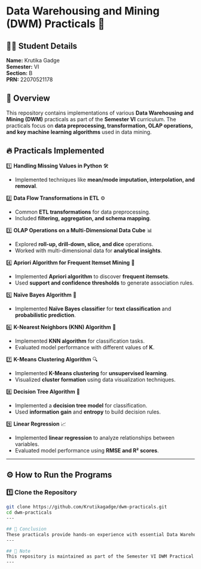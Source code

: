 # Data Warehousing and Mining (DWM) Practicals 💾

## 🧑‍🎓 Student Details  
**Name:** Krutika Gadge  
**Semester:** VI  
**Section:** B  
**PRN:** 22070521178  

## 📌 Overview  
This repository contains implementations of various **Data Warehousing and Mining (DWM)** practicals as part of the **Semester VI** curriculum. The practicals focus on **data preprocessing, transformation, OLAP operations, and key machine learning algorithms** used in data mining.

## 🔥 Practicals Implemented  

1️⃣ **Handling Missing Values in Python** 🛠️  
   - Implemented techniques like **mean/mode imputation, interpolation, and removal**.

2️⃣ **Data Flow Transformations in ETL** ⚙️  
   - Common **ETL transformations** for data preprocessing.  
   - Included **filtering, aggregation, and schema mapping**.

3️⃣ **OLAP Operations on a Multi-Dimensional Data Cube** 📊  
   - Explored **roll-up, drill-down, slice, and dice** operations.  
   - Worked with multi-dimensional data for **analytical insights**.

4️⃣ **Apriori Algorithm for Frequent Itemset Mining** 🛒  
   - Implemented **Apriori algorithm** to discover **frequent itemsets**.  
   - Used **support and confidence thresholds** to generate association rules.

5️⃣ **Naïve Bayes Algorithm** 🤖  
   - Implemented **Naïve Bayes classifier** for **text classification** and **probabilistic prediction**.

6️⃣ **K-Nearest Neighbors (KNN) Algorithm** 📌  
   - Implemented **KNN algorithm** for classification tasks.  
   - Evaluated model performance with different values of **K**.

7️⃣ **K-Means Clustering Algorithm** 🔍  
   - Implemented **K-Means clustering** for **unsupervised learning**.  
   - Visualized **cluster formation** using data visualization techniques.

8️⃣ **Decision Tree Algorithm** 🌲  
   - Implemented a **decision tree model** for classification.  
   - Used **information gain** and **entropy** to build decision rules.

9️⃣ **Linear Regression** 📈  
   - Implemented **linear regression** to analyze relationships between variables.  
   - Evaluated model performance using **RMSE and R² scores**.

---

## ⚙️ How to Run the Programs  

### 1️⃣ Clone the Repository  
```sh
git clone https://github.com/Krutikagadge/dwm-practicals.git
cd dwm-practicals
---

## 🎯 Conclusion
These practicals provide hands-on experience with essential Data Warehousing and Mining techniques, including data preprocessing, ETL transformations, OLAP operations, and machine learning algorithms for data analysis and pattern recognition.
---

## 📢 Note
This repository is maintained as part of the Semester VI DWM Practical coursework.
---

